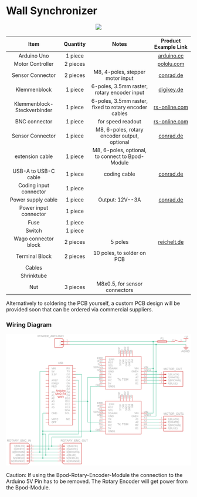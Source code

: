 # Wall Synchronizer

<p align="center">
  <img src="./images/Wall_Synchronizer.png" width="800">
</p>

| Item | Quantity | Notes | Product Example Link |
| :---: | :---: | :---: | :---: |
| Arduino Uno | 1 piece |  | [arduino.cc](https://store-usa.arduino.cc/products/uno-r4-minima) |
| Motor Controller | 2 pieces |  | [pololu.com](https://www.pololu.com/product/3132) |
| Sensor Connector | 2 pieces | M8, 4-poles, stepper motor input | [conrad.de](https://www.conrad.de/de/p/conec-42-01001-sensor-aktor-einbausteckverbinder-m8-buchse-einbau-polzahl-4-1-st-714987.html) |
| Klemmenblock | 1 piece | 6-poles, 3.5mm raster, rotary encoder input | [digikey.de](https://www.digikey.de/de/products/detail/phoenix-contact/1843266/2528339?srsltid=AfmBOop5y6t12g-orTOnIl3NhloqSnTWAdIEdgyE4AmNeAcU73cpTlei) |
| Klemmenblock-Steckverbinder | 1 piece | 6-poles, 3.5mm raster, fixed to rotary encoder cables | [rs-online.com](https://de.rs-online.com/web/p/leiterplattensteckverbinder/8745127?srsltid=AfmBOopVykBSq5oQ91gx3T2SHp7Yc-NluNhb3vTnxBW_oYocKjTRreX1) |
| BNC connector | 1 piece | for speed readout | [rs-online.com](https://de.rs-online.com/web/p/koaxial-steckverbinder/2478704?cm_mmc=DE-PPC-DS3A-_-google-_-3_DE_DE_Steckverbinder_Koaxial+Steckverbinder-_-Amphenol+RF+-+2478704+-+031-221-RFX-_-031+221+rfx&matchtype=e&kwd-357624568267&gclsrc=aw.ds&gad_source=1&gclid=Cj0KCQiAu8W6BhC-ARIsACEQoDAiIw16Yabm6pf_NpcWQlbYtgFehL9bW-eLsVlWCWL0i6I87QHV8fgaAsBjEALw_wcB) |
| Sensor Connector | 1 piece | M8, 6-poles, rotary encoder output, optional | [conrad.de](https://www.conrad.de/de/p/phoenix-contact-1542677-sensor-aktor-einbausteckverbinder-m8-buchse-einbau-0-50-m-polzahl-6-1-st-719684.html) |
| extension cable | 1 piece | M8, 6-poles, optional, to connect to Bpod-Module |  |
| USB-A to USB-C cable | 1 piece | coding cable | [conrad.de](https://www.conrad.de/de/p/goobay-38675-usb-c-auf-usb-a-2-0-ladekabel-high-speed-15w-3a-5v-handy-kabel-480-mbits-adapterkabel-schwarz-0-1-m-811278356.html) |
| Coding input connector | 1 piece |  |  |
| Power supply cable | 1 piece | Output: 12V--3A | [conrad.de](https://www.conrad.de/de/p/mean-well-gst36e12-p1j-steckernetzteil-festspannung-12-v-dc-3000-ma-36-w-1439200.html?gclsrc=aw.ds&&utm_source=google&gad_source=1&gclid=CjwKCAiAp4O8BhAkEiwAqv2UqPDl2TvToVBnAKScOY_utBJdjtSIJqPyYSvkBCQbUN3JBkOH7Qh96hoC0G0QAvD_BwE) |
| Power input connector | 1 piece |  |  |
| Fuse | 1 piece |  |  |
| Switch | 1 piece |  |  |
| Wago connector block | 2 pieces | 5 poles | [reichelt.de](https://www.reichelt.de/verbindungsklemme-5-leiteranschluss-wago-221-415-p149800.html?PROVID=2788&gad_source=1&gclid=Cj0KCQjw-5y1BhC-ARIsAAM_oKnrkiWmjAkN6Ogq3tOb9gql4Mfviurv7-E2F_vv9MaZdrLDa4vFq5caAlLFEALw_wcB) |
| Terminal Block | 2 pieces | 10 poles, to solder on PCB |  |
| Cables |  |  |  |
| Shrinktube |  |  |  |
| Nut | 3 pieces | M8x0.5, for sensor connectors |  |

Alternatively to soldering the PCB yourself, a custom PCB design will be provided soon that can be ordered via commercial suppliers.

### Wiring Diagram
<p align="center">
  <img src="./images/Wall_Synchronizer_Electronics.png" width="800">
</p>
Caution: If using the Bpod-Rotary-Encoder-Module the connection to the Arduino 5V Pin has to be removed. The Rotary Encoder will get power from the Bpod-Module.
